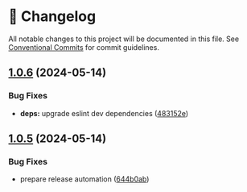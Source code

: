 <!-- markdownlint-disable --><!-- textlint-disable -->

# 📓 Changelog

All notable changes to this project will be documented in this file. See
[Conventional Commits](https://conventionalcommits.org) for commit guidelines.

## [1.0.6](https://github.com/rexxars/hyphenate-style-name/compare/v1.0.5...v1.0.6) (2024-05-14)

### Bug Fixes

- **deps:** upgrade eslint dev dependencies ([483152e](https://github.com/rexxars/hyphenate-style-name/commit/483152e663ede287b24b2634e4c7da9c9728046e))

## [1.0.5](https://github.com/rexxars/hyphenate-style-name/compare/v1.0.4...v1.0.5) (2024-05-14)

### Bug Fixes

- prepare release automation ([644b0ab](https://github.com/rexxars/hyphenate-style-name/commit/644b0ab6e4bdae7f8bffe109fb9e9d4bbc65d3e5))
